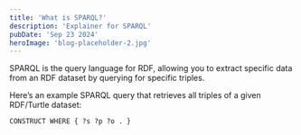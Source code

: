 ```yaml
---
title: 'What is SPARQL?'
description: 'Explainer for SPARQL'
pubDate: 'Sep 23 2024'
heroImage: 'blog-placeholder-2.jpg'
---
```

SPARQL is the query language for RDF, allowing you to extract specific data from an RDF dataset by querying for specific triples.

Here’s an example SPARQL query that retrieves all triples of a given RDF/Turtle dataset:

```sparql
CONSTRUCT WHERE { ?s ?p ?o . }
```
